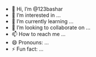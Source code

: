 - 👋 Hi, I’m @123bashar
- 👀 I’m interested in ...
- 🌱 I’m currently learning ...
- 💞️ I’m looking to collaborate on ...
- 📫 How to reach me ...
- 😄 Pronouns: ...
- ⚡ Fun fact: ...

<!---
123bashar/123bashar is a ✨ special ✨ repository because its `README.md` (this file) appears on your GitHub profile.
You can click the Preview link to take a look at your changes.
--->
